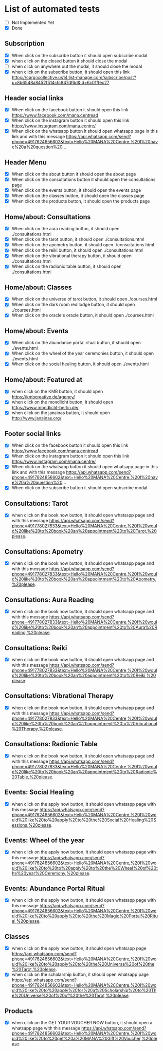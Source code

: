 # List of automated tests

- [ ] Not Implemented Yet
- [x] Done

## Subscription
- [x] When click on the subscribe button it should open subscribe modal
- [x] when click on the closed button it should close the modal
- [ ] when click on anywhere out the modal, it should close the modal
- [x] when click on the subscribe button, it should open this link https://cargocollective.us14.list-manage.com/subscribe/post?u=8b6548a8452f514cfc847df6d&id=6c01ffec27

## Header social links
- [x] When click on the facebook button it should open this link https://www.facebook.com/mana.centread
- [x] When click on the instagram button it should open this link https://www.instagram.com/mana.centre/
- [x] When click on the whatsapp button it should open whatsapp page in this link and with this message https://api.whatsapp.com/send?phone=4917624856602&text=Hello%20MANA%20Centre,%20I%20have%20a%20question%20...

## Header Menu
- [x] When click on the about button it should open the about page 
- [x] When click on the consultations button it should open the consultations page
- [x] When click on the events button, it should open the events page
- [x] When click on the classes button, it should open the classes page
- [x] When click on the products button, it should open the products page

## Home/about: Consultations
- [x] When click on the aura reading button, it should open ./consultations.html
- [x] When click on the tarot button, it should open ./consultations.html
- [x] When click on the apometry button, it should open ./consultations.html
- [x] When click on the reiki button, it should open ./consultations.html
- [x] When click on the vibrational therapy button, it should open ./consultations.html
- [x] When click on the radionic table button, it should open ./consultations.html

## Home/about: Classes
- [x] When click on the universe of tarot button, it should open ./courses.html
- [x] When click on the dark room red lodge button, it should open ./courses.html
- [x] When click on the oracle's oracle button, it should open ./courses.html

## Home/about: Events
- [x] When click on the abundance portal ritual button, it should open ./events.html
- [x] When click on the wheel of the year ceremonies button, it should open ./events.html
- [x] When click on the social healing button, it should open ./events.html

## Home/about: Featured at
- [x] when click on the KMB button, it should open https://kmbcreative.de/agency/
- [x] when click on the mondlicht button, it should open https://www.mondlicht-berlin.de/
- [x] when click on the janainas button, it should open http://www.janainas.org/

## Footer social links
- [x] When click on the facebook button it should open this link https://www.facebook.com/mana.centread
- [x] When click on the instagram button it should open this link https://www.instagram.com/mana.centre/
- [x] When click on the whatsapp button it should open whatsapp page in this link and with this message https://api.whatsapp.com/send?phone=4917624856602&text=Hello%20MANA%20Centre,%20I%20have%20a%20question%20...
- [x] When click on the subscribe button it should open subscribe modal

## Consultations: Tarot
- [x] when click on the book now button, it should open whatsapp page and with this message https://api.whatsapp.com/send?phone=491778027833&text=Hello%20MANA%20Centre,%20I%20would%20like%20to%20book%20an%20appointment%20to%20Tarot,%20please.

## Consultations: Apometry
- [x] when click on the book now button, it should open whatsapp page and with this message https://api.whatsapp.com/send?phone=491778027833&text=Hello%20MANA%20Centre,%20I%20would%20like%20to%20book%20an%20appointment%20to%20Apometry,%20please.

## Consultations: Aura Reading
- [x] when click on the book now button, it should open whatsapp page and with this message https://api.whatsapp.com/send?phone=491778027833&text=Hello%20MANA%20Centre,%20I%20would%20like%20to%20book%20an%20appointment%20to%20Aura%20Reading,%20please.

## Consultations: Reiki
- [x] when click on the book now button, it should open whatsapp page and with this message https://api.whatsapp.com/send?phone=491778027833&text=Hello%20MANA%20Centre,%20I%20would%20like%20to%20book%20an%20appointment%20to%20Reiki,%20please.

## Consultations: Vibrational Therapy
- [x] when click on the book now button, it should open whatsapp page and with this message https://api.whatsapp.com/send?phone=491778027833&text=Hello%20MANA%20Centre,%20I%20would%20like%20to%20book%20an%20appointment%20to%20Vibrational%20Therapy,%20please.

## Consultations: Radionic Table
- [x] when click on the book now button, it should open whatsapp page and with this message https://api.whatsapp.com/send?phone=491778027833&text=Hello%20MANA%20Centre,%20I%20would%20like%20to%20book%20an%20appointment%20to%20Radionic%20Table,%20please.

## Events: Social Healing
- [x] when click on the apply now button, it should open whatsapp page with this message https://api.whatsapp.com/send?phone=4917624856602&text=Hello%20MANA%20Centre,%20I%20would%20like%20to%20apply%20to%20the%20Social%20Healing%20Sessions,%20please.

## Events: Wheel of the year
- [x] when click on the apply now button, it should open whatsapp page with this message https://api.whatsapp.com/send?phone=4917624856602&text=Hello%20MANA%20Centre,%20I%20would%20like%20to%20to%20apply%20to%20the%20Wheel%20of%20the%20year%20Ceremony,%20please.

## Events: Abundance Portal Ritual
- [x] when click on the apply now button, it should open whatsapp page with this message https://api.whatsapp.com/send?phone=4917624856602&text=Hello%20MANA%20Centre,%20I%20would%20like%20to%20apply%20to%20the%20Magic%20Portal%20Ritual,%20please.

## Classes 
- [x] when click on the apply now button, it should open whatsapp page https://api.whatsapp.com/send?phone=4917624856602&text=Hello%20MANA%20Centre,%20I%20would%20like%20to%20apply%20to%20the%20Universe%20of%20the%20Tarot,%20please.
- [x] when click on the scholarship button, it should open whatsapp page https://api.whatsapp.com/send?phone=4917624856602&text=Hello%20MANA%20Centre,%20I%20would%20like%20to%20apply%20for%20a%20Scholarship%20to%20The%20Universe%20of%20of%20the%20Tarot,%20please.

## Products
- [x] when click on the GET YOUR VOUCHER NOW button, it should open a whatsapp page with this message https://api.whatsapp.com/send?phone=4917624856602&text=Hello%20MANA%20Centre,%20I%20would%20like%20to%20get%20a%20MANA%20Gift%20Voucher,%20please.
